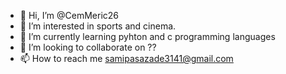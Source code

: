 - 👋 Hi, I’m @CemMeric26
- 👀 I’m interested in sports and cinema.
- 🌱 I’m currently learning pyhton and c programming languages
- 💞️ I’m looking to collaborate on ??
- 📫 How to reach me samipasazade3141@gmail.com

<!---
CemMeric26/CemMeric26 is a ✨ special ✨ repository because its `README.md` (this file) appears on your GitHub profile.
You can click the Preview link to take a look at your changes.
--->


